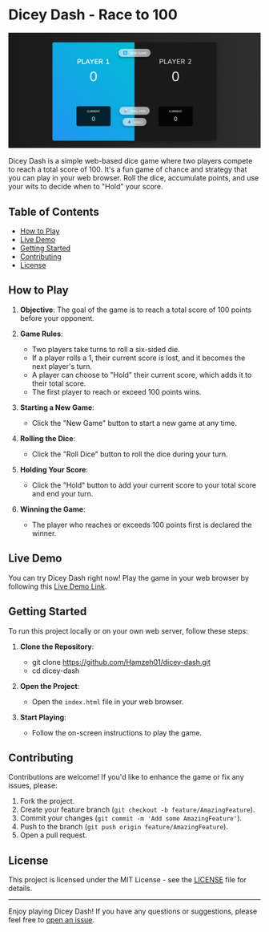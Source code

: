 # Dicey Dash - Race to 100

![Game Screenshot](img/screen.png)

Dicey Dash is a simple web-based dice game where two players compete to reach a total score of 100. It's a fun game of chance and strategy that you can play in your web browser. Roll the dice, accumulate points, and use your wits to decide when to "Hold" your score.

## Table of Contents

- [How to Play](#how-to-play)
- [Live Demo](#live-demo)
- [Getting Started](#getting-started)
- [Contributing](#contributing)
- [License](#license)

## How to Play

1. **Objective**: The goal of the game is to reach a total score of 100 points before your opponent.

2. **Game Rules**:

   - Two players take turns to roll a six-sided die.
   - If a player rolls a 1, their current score is lost, and it becomes the next player's turn.
   - A player can choose to "Hold" their current score, which adds it to their total score.
   - The first player to reach or exceed 100 points wins.

3. **Starting a New Game**:

   - Click the "New Game" button to start a new game at any time.

4. **Rolling the Dice**:

   - Click the "Roll Dice" button to roll the dice during your turn.

5. **Holding Your Score**:

   - Click the "Hold" button to add your current score to your total score and end your turn.

6. **Winning the Game**:
   - The player who reaches or exceeds 100 points first is declared the winner.

## Live Demo

You can try Dicey Dash right now! Play the game in your web browser by following this [Live Demo Link](https://hamzeh01.github.io/Dicey-Dash/).

## Getting Started

To run this project locally or on your own web server, follow these steps:

1. **Clone the Repository**:

   - git clone https://github.com/Hamzeh01/dicey-dash.git
   - cd dicey-dash

2. **Open the Project**:

   - Open the `index.html` file in your web browser.

3. **Start Playing**:

   - Follow the on-screen instructions to play the game.

## Contributing

Contributions are welcome! If you'd like to enhance the game or fix any issues, please:

1. Fork the project.
2. Create your feature branch (`git checkout -b feature/AmazingFeature`).
3. Commit your changes (`git commit -m 'Add some AmazingFeature'`).
4. Push to the branch (`git push origin feature/AmazingFeature`).
5. Open a pull request.

## License

This project is licensed under the MIT License - see the [LICENSE](LICENSE.md) file for details.

---

Enjoy playing Dicey Dash! If you have any questions or suggestions, please feel free to [open an issue](https://github.com/Hamzeh01/dicey-dash/issues).
